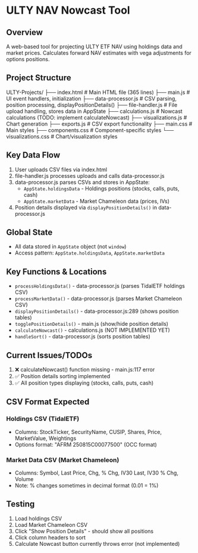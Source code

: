 # ULTY NAV Nowcast Tool

## Overview
A web-based tool for projecting ULTY ETF NAV using holdings data and market prices. Calculates forward NAV estimates with vega adjustments for options positions.

## Project Structure

ULTY-Projects/
├── index.html           # Main HTML file (365 lines)
├── main.js             # UI event handlers, initialization
├── data-processor.js   # CSV parsing, position processing, displayPositionDetails()
├── file-handler.js     # File upload handling, stores data in AppState
├── calculations.js     # Nowcast calculations (TODO: implement calculateNowcast)
├── visualizations.js   # Chart generation
├── exports.js          # CSV export functionality
├── main.css            # Main styles
├── components.css      # Component-specific styles
└── visualizations.css  # Chart/visualization styles

## Key Data Flow
1. User uploads CSV files via index.html
2. file-handler.js processes uploads and calls data-processor.js
3. data-processor.js parses CSVs and stores in AppState:
   - `AppState.holdingsData` - Holdings positions (stocks, calls, puts, cash)
   - `AppState.marketData` - Market Chameleon data (prices, IVs)
4. Position details displayed via `displayPositionDetails()` in data-processor.js

## Global State
- All data stored in `AppState` object (not `window`)
- Access pattern: `AppState.holdingsData`, `AppState.marketData`

## Key Functions & Locations
- `processHoldingsData()` - data-processor.js (parses TidalETF holdings CSV)
- `processMarketData()` - data-processor.js (parses Market Chameleon CSV)
- `displayPositionDetails()` - data-processor.js:289 (shows position tables)
- `togglePositionDetails()` - main.js (show/hide position details)
- `calculateNowcast()` - calculations.js (NOT IMPLEMENTED YET)
- `handleSort()` - data-processor.js (sorts position tables)

## Current Issues/TODOs
1. ❌ calculateNowcast() function missing - main.js:117 error
2. ✅ Position details sorting implemented
3. ✅ All position types displaying (stocks, calls, puts, cash)

## CSV Format Expected
### Holdings CSV (TidalETF)
- Columns: StockTicker, SecurityName, CUSIP, Shares, Price, MarketValue, Weightings
- Options format: "AFRM 250815C00077500" (OCC format)

### Market Data CSV (Market Chameleon)
- Columns: Symbol, Last Price, Chg, % Chg, IV30 Last, IV30 % Chg, Volume
- Note: % changes sometimes in decimal format (0.01 = 1%)

## Testing
1. Load holdings CSV
2. Load Market Chameleon CSV
3. Click "Show Position Details" - should show all positions
4. Click column headers to sort
5. Calculate Nowcast button currently throws error (not implemented)

